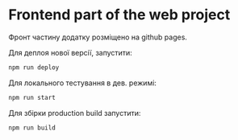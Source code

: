 # Frontend part of the web project

Фронт частину додатку розміщено на github pages.

Для деплоя нової версії, запустити:
```bash
npm run deploy
```

Для локального тестування в дев. режимі:

```bash
npm run start
```


Для збірки production build запустити:
```bash
npm run build
```

